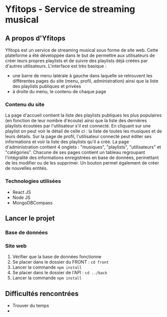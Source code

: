 # Yfitops - Service de streaming musical
## A propos d'Yfitops
Yfitops est un service de streaming musical sous forme de site web. Cette plateforme a été développée dans le but de permettre aux utilisateurs de créer leurs propres playlists et de suivre des playlists déjà créées par d'autres utilisateurs.
L'interface est très basique : 
- une barre de menu latérale à gauche dans laquelle se retrouvent les différentes pages du site (menu, profil, administration) ainsi que la liste des playlists publiques et privées
- à droite du menu, le contenu de chaque page 

### Contenu du site
La page d'accueil contient la liste des playlists publiques les plus populaires (en fonction de leur nombre d'écoute) ainsi que la liste des dernières playlists écoutées par l'utilisateur s'il est connecté. En cliquant sur une playlist on peut voir le détail de celle ci : la liste de toutes les musiques et de leurs détails.
Sur la page de profil, l'utilisateur connecté peut éditer ses informations et voir la liste des playlists qu'il a créé.
La page d'administration contient 4 onglets : "musiques", "playlists", "utilisateurs" et "catégories". Chacune de ses pages contient un tableau regroupant l'intégralité des informations enregistrées en base de données, permettant de les modifier ou de les supprimer. Un bouton permet également de créer de nouvelles entités.

### Technologies utilisées
- React JS
- Node JS
- MongoDBCompass

## Lancer le projet
### Base de données

### Site web
<ol>
    <li>Vérifier que la base de données fonctionne</li>
    <li>Se placer dans le dossier du FRONT : <code>cd front</code></li>
    <li>Lancer la commande <code>npm install</code></li>
    <li>Se placer dans le dossier de l'API : <code>cd ../back</code></li>
    <li>Lancer la commande <code>npm install</code></li>
</ol> 

## Difficultés rencontrées
- Trouver du temps
- 
